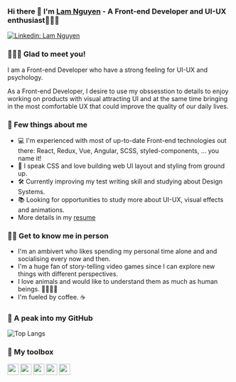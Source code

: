 ### Hi there 👋 I'm [Lam Nguyen](https://lamoort.github.io/) - A Front-end Developer and UI-UX enthusiast👨🏻‍💻

[![Linkedin: Lam Nguyen](https://img.shields.io/badge/-@lamnguyen-0077B5?style=flat-square&labelColor=0077B5&logo=linkedin&link=https://www.linkedin.com/in/lam-nguyenchanh/)](https://www.linkedin.com/in/lam-nguyenchanh/)
<br>

### 🙋🏻‍♂️ Glad to meet you! 
I am a Front-end Developer who have a strong feeling for UI-UX and psychology. 

As a Front-end Developer, I desire to use my obssesstion to details to enjoy working on products with visual attracting UI and at the same time bringing in the most comfortable UX that could improve the quality of our daily lives.

### 🤖 Few things about me 
- 💻   I'm experienced with most of up-to-date Front-end technologies out there: React, Redux, Vue, Angular, SCSS, styled-components, ... you name it!
- 🎨   I speak CSS and love building web UI layout and styling from ground up.
- 🛠   Currently improving my test writing skill and studying about Design Systems.
- 📚   Looking for opportunities to study more about UI-UX, visual effects and animations. 
- More details in my [resume](https://drive.google.com/file/d/1RqqCx3rRYVjxlJwms8u32FQlx3OpIag1/view?usp=share_link)

### 🥷🏻 Get to know me in person
- I'm an ambivert who likes spending my personal time alone and and socialising every now and then.
- I'm a huge fan of story-telling video games since I can explore new things with different perspectives.
- I love animals and would like to understand them as much as human beings. 🐯🦁🐒🦅
- I'm fueled by coffee. ☕️

### 👀 A peak into my GitHub
![Top Langs](https://github-readme-stats.vercel.app/api/top-langs/?username=lamoort&layout=compact&theme=dark&hide_border=true)


### 🧰 My toolbox
<code><img height="25" src="https://user-images.githubusercontent.com/26543329/126912351-e6cf30b9-b05c-4084-bb4e-4170cf53c40c.png"></code>
<code><img height="25" src="https://cdn4.iconfinder.com/data/icons/logos-and-brands/512/367_Vuejs_logo-256.png"></code>
<code><img height="25" src="https://cdn4.iconfinder.com/data/icons/logos-and-brands/512/21_Angular_logo_logos-256.png"></code>
<code><img height="25" src="https://cdn3.iconfinder.com/data/icons/logos-and-brands-adobe/512/288_Sass-256.png"></code>
<code><img height="25" src="https://cdn3.iconfinder.com/data/icons/social-media-2169/24/social_media_social_media_logo_git-256.png"></code>


